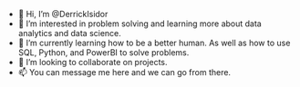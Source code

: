 - 👋 Hi, I’m @DerrickIsidor
- 👀 I’m interested in problem solving and learning more about data analytics and data science.
- 🌱 I’m currently learning how to be a better human. As well as how to use SQL, Python, and PowerBI to solve problems.
- 💞️ I’m looking to collaborate on projects.
- 📫 You can message me here and we can go from there.

<!---
DerrickIsidor/DerrickIsidor is a ✨ special ✨ repository because its `README.md` (this file) appears on your GitHub profile.
You can click the Preview link to take a look at your changes.
--->

